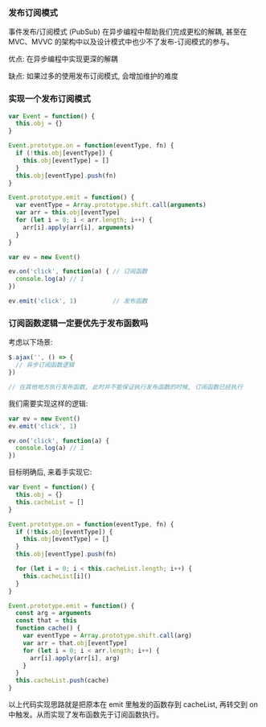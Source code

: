 ### 发布订阅模式

事件发布/订阅模式 (PubSub) 在异步编程中帮助我们完成更松的解耦, 甚至在 MVC、MVVC 的架构中以及设计模式中也少不了发布-订阅模式的参与。

优点: 在异步编程中实现更深的解耦

缺点: 如果过多的使用发布订阅模式, 会增加维护的难度

### 实现一个发布订阅模式

```js
var Event = function() {
  this.obj = {}
}

Event.prototype.on = function(eventType, fn) {
  if (!this.obj[eventType]) {
    this.obj[eventType] = []
  }
  this.obj[eventType].push(fn)
}

Event.prototype.emit = function() {
  var eventType = Array.prototype.shift.call(arguments)
  var arr = this.obj[eventType]
  for (let i = 0; i < arr.length; i++) {
    arr[i].apply(arr[i], arguments)
  }
}

var ev = new Event()

ev.on('click', function(a) { // 订阅函数
  console.log(a) // 1
})

ev.emit('click', 1)          // 发布函数
```

### 订阅函数逻辑一定要优先于发布函数吗

考虑以下场景:

```js
$.ajax('', () => {
  // 异步订阅函数逻辑
})

// 在其他地方执行发布函数, 此时并不能保证执行发布函数的时候, 订阅函数已经执行
```

我们需要实现这样的逻辑:

```js
var ev = new Event()
ev.emit('click', 1)

ev.on('click', function(a) {
  console.log(a) // 1
})
```

目标明确后, 来着手实现它:

```js
var Event = function() {
  this.obj = {}
  this.cacheList = []
}

Event.prototype.on = function(eventType, fn) {
  if (!this.obj[eventType]) {
    this.obj[eventType] = []
  }
  this.obj[eventType].push(fn)

  for (let i = 0; i < this.cacheList.length; i++) {
    this.cacheList[i]()
  }
}

Event.prototype.emit = function() {
  const arg = arguments
  const that = this
  function cache() {
    var eventType = Array.prototype.shift.call(arg)
    var arr = that.obj[eventType]
    for (let i = 0; i < arr.length; i++) {
      arr[i].apply(arr[i], arg)
    }
  }
  this.cacheList.push(cache)
}
```

以上代码实现思路就是把原本在 emit 里触发的函数存到 cacheList, 再转交到 on 中触发。从而实现了发布函数先于订阅函数执行。